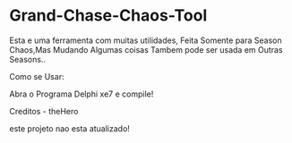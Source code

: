 # Grand-Chase-Chaos-Tool

Esta e uma ferramenta com muitas utilidades, Feita Somente para Season Chaos,Mas Mudando Algumas coisas Tambem pode ser usada em Outras Seasons..

Como se Usar:

Abra o Programa Delphi xe7 e compile!


Creditos - theHero

este projeto nao esta atualizado!
